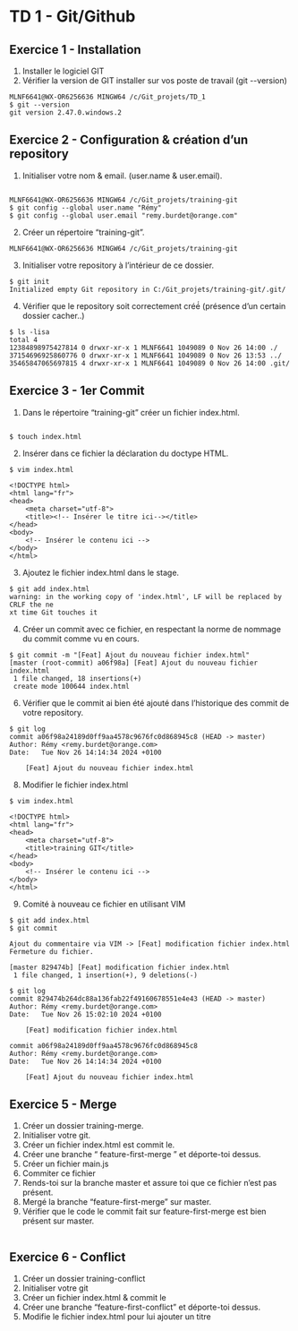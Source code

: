 # TD 1 - Git/Github

## Exercice 1 - Installation

1. Installer le logiciel GIT
2. Vérifier la version de GIT installer sur vos poste de travail (git --version)
```
MLNF6641@WX-OR6256636 MINGW64 /c/Git_projets/TD_1
$ git --version
git version 2.47.0.windows.2

```
## Exercice 2 - Configuration & création d’un repository

1. Initialiser votre nom & email. (user.name & user.email).
```

MLNF6641@WX-OR6256636 MINGW64 /c/Git_projets/training-git
$ git config --global user.name "Rémy"
$ git config --global user.email "remy.burdet@orange.com"

```
2. Créer un répertoire “training-git”.
```
MLNF6641@WX-OR6256636 MINGW64 /c/Git_projets/training-git

```
3. Initialiser votre repository à l’intérieur de ce dossier.
```
$ git init
Initialized empty Git repository in C:/Git_projets/training-git/.git/

```
4. Vérifier que le repository soit correctement créé́
(présence d’un certain dossier cacher..)
```
$ ls -lisa
total 4
12384898975427814 0 drwxr-xr-x 1 MLNF6641 1049089 0 Nov 26 14:00 ./
37154696925860776 0 drwxr-xr-x 1 MLNF6641 1049089 0 Nov 26 13:53 ../
35465847065697815 4 drwxr-xr-x 1 MLNF6641 1049089 0 Nov 26 14:00 .git/

```
## Exercice 3 - 1er Commit

1. Dans le répertoire “training-git” créer un fichier index.html.
```

$ touch index.html

```
2. Insérer dans ce fichier la déclaration du doctype HTML.
```
$ vim index.html

<!DOCTYPE html>
<html lang="fr">
<head>
    <meta charset="utf-8">
    <title><!-- Insérer le titre ici--></title>
</head>
<body>
    <!-- Insérer le contenu ici -->
</body>
</html>

```
3. Ajoutez le fichier index.html dans le stage.
```
$ git add index.html
warning: in the working copy of 'index.html', LF will be replaced by CRLF the ne
xt time Git touches it

```
4. Créer un commit avec ce fichier, en respectant la norme de nommage du commit comme
vu en cours.
```
$ git commit -m "[Feat] Ajout du nouveau fichier index.html"
[master (root-commit) a06f98a] [Feat] Ajout du nouveau fichier index.html
 1 file changed, 18 insertions(+)
 create mode 100644 index.html

```
6. Vérifier que le commit ai bien été ajouté dans l’historique des commit de votre
repository.
```
$ git log
commit a06f98a24189d0ff9aa4578c9676fc0d868945c8 (HEAD -> master)
Author: Rémy <remy.burdet@orange.com>
Date:   Tue Nov 26 14:14:34 2024 +0100

    [Feat] Ajout du nouveau fichier index.html

```
8. Modifier le fichier index.html
```
$ vim index.html

<!DOCTYPE html>
<html lang="fr">
<head>
    <meta charset="utf-8">
    <title>training GIT</title>
</head>
<body>
    <!-- Insérer le contenu ici -->
</body>
</html>

```
9. Comité à nouveau ce fichier en utilisant VIM
```
$ git add index.html
$ git commit

Ajout du commentaire via VIM -> [Feat] modification fichier index.html
Fermeture du fichier.

[master 829474b] [Feat] modification fichier index.html
 1 file changed, 1 insertion(+), 9 deletions(-)

$ git log
commit 829474b264dc88a136fab22f49160678551e4e43 (HEAD -> master)
Author: Rémy <remy.burdet@orange.com>
Date:   Tue Nov 26 15:02:10 2024 +0100

    [Feat] modification fichier index.html

commit a06f98a24189d0ff9aa4578c9676fc0d868945c8
Author: Rémy <remy.burdet@orange.com>
Date:   Tue Nov 26 14:14:34 2024 +0100

    [Feat] Ajout du nouveau fichier index.html

```
## Exercice 5 - Merge

1. Créer un dossier training-merge.
2. Initialiser votre git.
3. Créer un fichier index.html est commit le.
4. Créer une branche “ feature-first-merge ” et déporte-toi dessus.
5. Créer un fichier main.js
6. Commiter ce fichier
7. Rends-toi sur la branche master et assure toi que ce fichier n’est pas présent.
8. Mergé la branche “feature-first-merge” sur master.
9. Vérifier que le code le commit fait sur feature-first-merge est bien présent sur master.
```

```   
## Exercice 6 - Conflict

1. Créer un dossier training-conflict
2. Initialiser votre git
3. Créer un fichier index.html & commit le
4. Créer une branche “feature-first-conflict” et déporte-toi dessus.
5. Modifie le fichier index.html pour lui ajouter un titre <title> à la ligne 1
6. Commit cette modification
7. Rends-toi sur la branche master
8. Modifie le fichier index.html pour lui ajouter un <body> à la ligne 1
9. Commit cette modification
10. Merge la branche feature-first-conflict sur master.
Ici git vas t’indiquer qu’un conflit est apparu sur le fichier index.html, à toi de le résoudre en
sélectionnant les développements qui t'intéressent dans le fichier index.html, une fois que c’est fait,
supprime les lignes contenant ====== et >>>>>> ajoute le fichier index.html à ton stage puis
commit le.
```

```
## Exercice 7 - Déploiement du repository sur gitlab 
Le but de cet exercice est de déployer votre le repository "training-git" sur le cloud.

1. Se rendre sur https://gitlab.com/
2. Créer un compte gitlab.
3. Créer un projet training-git ( blank project, project public )
4. Rends-toi sur ton terminal
5. Exécute ligne par ligne le code situé sous “Push an existing Git repository” de l’interface de
gitlab
```

```
## Exercice 8 - Merge Request ( MR )
Le but de cet exercice est de comprendre le fonctionnement, l'utilité et la création d’une merge
request ( dis MR ). Pour ce faire, nous allons utiliser le repository “training-git” déployé à
l’instant sur gitlab.

1. Rendez-vous sur la branche master du projet training-git.
2. Créer une branche first-merge-request.
3. Pousse cette branche sur ton repository distant ( git push )
git t’informera que cette branche n’existe pas sur le repository distant ce qui est parfaitement
logique, et te proposera une commande à exécuter pour créer une nouvelle branche sur ton
repository distant au format ( git push --set-upstream origin <ma-branch> ), exécute le code
proposer par git.
4. Créer un fichier main.js
5. Ajouter le code console.log (“premiere MR”) à l’intérieur de celui-ci
6. Commit le et pousse le sur ton repository distant (git push)
7. Rends-toi sur gitlab (connectes-toi si besoin)
8. Rends-toi sur ton projet training-git.
9. Rends-toi sur la page branche est assure toi que ta nouvelle branche “first-mergerequest”
est bien présente.
10. Créer une nouvelle MR en sélectionnant le branche first-merge-request en “source
branch” et master en “target branche”
Le but ici est bien de créer une merge request qui après validation, permettra le merge des
modifications apporté par la branche “first-merge-request” vers la branche “master”
11. Une fois que tu t’es assuré que tes développements sont conformes aux attentes (onglet
change de la page merge request), tu peux cliquer sur merge.
En entreprise, tu t’assureras qu’un ou plusieurs de tes collègues ont approuvé tes changements en
cliquant sur l’emoji pouce par exemple avant de réaliser la merge.
12. Rends-toi sur la branche master, récupère les modifications et assures toi qu'elles soient
présentes
```

```
